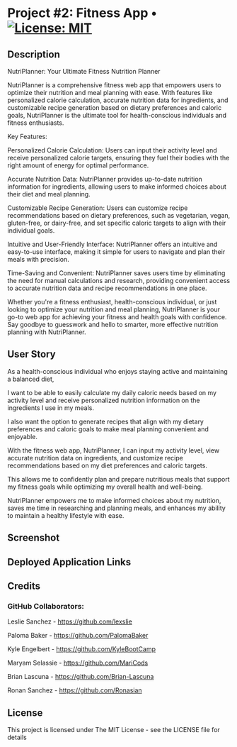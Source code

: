 # Project #2: Fitness App  • [![License: MIT](https://img.shields.io/badge/License-MIT-yellow.svg)](https://opensource.org/licenses/MIT)

## Description
NutriPlanner: Your Ultimate Fitness Nutrition Planner

NutriPlanner is a comprehensive fitness web app that empowers users to optimize their nutrition and meal planning with ease. With features like personalized calorie calculation, accurate nutrition data for ingredients, and customizable recipe generation based on dietary preferences and caloric goals, NutriPlanner is the ultimate tool for health-conscious individuals and fitness enthusiasts.

Key Features:

Personalized Calorie Calculation: Users can input their activity level and receive personalized calorie targets, ensuring they fuel their bodies with the right amount of energy for optimal performance.

Accurate Nutrition Data: NutriPlanner provides up-to-date nutrition information for ingredients, allowing users to make informed choices about their diet and meal planning.

Customizable Recipe Generation: Users can customize recipe recommendations based on dietary preferences, such as vegetarian, vegan, gluten-free, or dairy-free, and set specific caloric targets to align with their individual goals.

Intuitive and User-Friendly Interface: NutriPlanner offers an intuitive and easy-to-use interface, making it simple for users to navigate and plan their meals with precision.

Time-Saving and Convenient: NutriPlanner saves users time by eliminating the need for manual calculations and research, providing convenient access to accurate nutrition data and recipe recommendations in one place.

Whether you're a fitness enthusiast, health-conscious individual, or just looking to optimize your nutrition and meal planning, NutriPlanner is your go-to web app for achieving your fitness and health goals with confidence. Say goodbye to guesswork and hello to smarter, more effective nutrition planning with NutriPlanner.


## User Story
As a health-conscious individual who enjoys staying active and maintaining a balanced diet, 

I want to be able to easily calculate my daily caloric needs based on my activity level and receive personalized nutrition information on the ingredients I use in my meals.

I also want the option to generate recipes that align with my dietary preferences and caloric goals to make meal planning convenient and enjoyable. 

With the fitness web app, NutriPlanner, I can input my activity level, view accurate nutrition data on ingredients, and customize recipe recommendations based on my diet preferences and caloric targets. 

This allows me to confidently plan and prepare nutritious meals that support my fitness goals while optimizing my overall health and well-being.

NutriPlanner empowers me to make informed choices about my nutrition, saves me time in researching and planning meals, and enhances my ability to maintain a healthy lifestyle with ease.


## Screenshot


## Deployed Application Links


## Credits
### GitHub Collaborators:
Leslie Sanchez - https://github.com/lexslie

Paloma Baker - https://github.com/PalomaBaker

Kyle Engelbert - https://github.com/KyleBootCamp

Maryam Selassie - https://github.com/MariCods

Brian Lascuna - https://github.com/Brian-Lascuna

Ronan Sanchez -  https://github.com/Ronasian

## License
This project is licensed under The MIT License - see the LICENSE file for details
